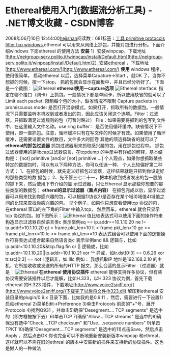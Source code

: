 
# Ethereal使用入门(数据流分析工具) - .NET博文收藏 - CSDN博客


2008年06月10日 12:44:00[hejishan](https://me.csdn.net/hejishan)阅读数：681标签：[工具																](https://so.csdn.net/so/search/s.do?q=工具&t=blog)[primitive																](https://so.csdn.net/so/search/s.do?q=primitive&t=blog)[protocols																](https://so.csdn.net/so/search/s.do?q=protocols&t=blog)[filter																](https://so.csdn.net/so/search/s.do?q=filter&t=blog)[tcp																](https://so.csdn.net/so/search/s.do?q=tcp&t=blog)[windows																](https://so.csdn.net/so/search/s.do?q=windows&t=blog)[
							](https://so.csdn.net/so/search/s.do?q=tcp&t=blog)[
																															](https://so.csdn.net/so/search/s.do?q=filter&t=blog)
[
				](https://so.csdn.net/so/search/s.do?q=protocols&t=blog)
[
			](https://so.csdn.net/so/search/s.do?q=protocols&t=blog)
[
		](https://so.csdn.net/so/search/s.do?q=primitive&t=blog)
[
	](https://so.csdn.net/so/search/s.do?q=工具&t=blog)
ethereal 可以用来从网络上抓包，并能对包进行分析。下面介绍windows 下面ethereal 的使用方法
**安装**
1）安装winpcap，下载地址[http://netgroup-serv.polito.it/winpcap/install/Default.htm](http://netgroup-serv.polito.it/winpcap/install/Default.htm)2）安装ethereal ，下载地址[http://www.ethereal.com/](http://www.ethereal.com/)
**使用**
windows 程序，使用很简单。
启动ethereal 以后，选择菜单Capature->Start ，就OK 了。当你不想抓的时候，按一下stop， 抓的包就会显示在面板中，并且已经分析好了。
下面是一个截图：
![Ethereal](http://www.cnpaf.net/Files/UpotherFiles/ethreal_img_0.jpg)
**ethereal使用－capture选项**
![Ethereal](http://www.cnpaf.net/Files/UpotherFiles/ethreal_img_1.jpg)
nterface: 指定在哪个接口（网卡）上抓包。一般情况下都是单网卡，所以使用缺省的就可以了Limit each packet: 限制每个包的大小，缺省情况不限制
Capture packets in promiscuous mode: 是否打开混杂模式。如果打开，抓取所有的数据包。一般情况下只需要监听本机收到或者发出的包，因此应该关闭这个选项。Filter：过滤器。只抓取满足过滤规则的包（可暂时略过） File：如果需要将抓到的包写到文件中，在这里输入文件名称。use ring buffer： 是否使用循环缓冲。缺省情况下不使用，即一直抓包。注意，循环缓冲只有在写文件的时候才有效。如果使用了循环缓冲，还需要设置文件的数目，文件多大时回卷
其他的项选择缺省的就可以了
**ethereal的抓包****过滤****器**
抓包过滤器用来抓取感兴趣的包，用在抓包过程中。 抓包过滤器使用的是libcap过滤器语言，在tcpdump 的手册中有详细的解释，基本结构是： [not] primitive [and|or [not] primitive ...]
个人观点，如果你想抓取某些特定的数据包时，可以有以下两种方法，你可以任选一种， 个人比较偏好第二种方式：
1、在抓包的时候，就先定义好抓包过滤器，这样结果就是只抓到你设定好的那些类型的数 据包；
2、先不管三七二十一，把本机收到或者发出的包一股脑的抓下来，然后使用下节介绍的显 示过滤器，只让Ethereal 显示那些你想要的那些类型的数据包；
**etheral的显示****过滤****器（重点内容）**
在抓包完成以后，显示过滤器可以用来找到你感兴趣的包，可以根据1)协议2)是否存在某个域3)域值4)域值之间的比较来查找你感兴趣的包。
举个例子，如果你只想查看使用tcp 协议的包，在ethereal 窗口的左下角的Filter 中输入tcp， 然后回车，ethereal 就会只显示tcp 协议的包。如下图所示：
![Ethereal](http://www.cnpaf.net/Files/UpotherFiles/ethreal_img_2.jpg)
值比较表达式可以使用下面的操作符来构造显示过滤器自然语言类c 表示举例eq == ip.addr==10.1.10.20 ne != ip.addr!=10.1.10.20 gt > frame.pkt_len>10 lt < frame.pkt_len<10 ge >= frame.pkt_len>=10 le <= frame.pkt_len<=10
表达式组合可以使用下面的逻辑操作符将表达式组合起来自然语言类c 表示举例and && 逻辑与，比如ip.addr=10.1.10.20&&tcp.flag.fin or || 逻辑或，比如ip.addr=10.1.10.20||ip.addr=10.1.10.21 xor ^^ 异或，如tr.dst[0:3] == 0.6.29 xor tr.src[0:3] == not ! 逻辑非，如 !llc
例如：
我想抓取IP 地址是192.168.2.10 的主机，它所接收收或发送的所有的HTTP 报文，那么合适的显示Filter （过滤器）就是：
![Ethereal](http://www.cnpaf.net/Files/UpotherFiles/ethreal_img_3.jpg)
**在ethereal 使用协议插件**
ethereal 能够支持许多协议，但有些协议需要安装插件以后才能解，比如H.323，以H.323 协议为例，首先下载ethereal 的H.323 插件，下载地址[http://www.voice2sniff.org/](http://www.voice2sniff.org/)下载完了以后将文件(h323.dll) 解压到ethereal 安装目录的plugin/0.9.x 目录下面，比如我的是0.9.11 ，然后，需要进行一下设置1)启动ethereal 2)菜单Edit->Preference 3)单击Protocols 前面的"+"号，展开Protocols 4)找到Q931 ，并单击5)确保"Desegment.... TCP segments" 是选中的（即方框被按下去）6)单击TCP 7)确保"Allow....TCP streams" 是选中的8)确保没有选中"Check....TCP checksum" 和"Use....sequence numbers" 9)单击TPKT 10)确保"Desegment....TCP segments" 是选中的11)点击Save，然后点击Apply ，然后点击OK 你也完全可以不断地重新安装新版本winpcap 和ethreal， 这样就可以不需在旧的ethreal 的版本中安装新的插件来支持新的协议插件。这也是懒人的一种做法



